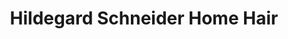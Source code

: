---
title: "Hildegard Schneider Home Hair"
url: /ayl/hildegard-schneider-home-hair/
shop: Friseur
---